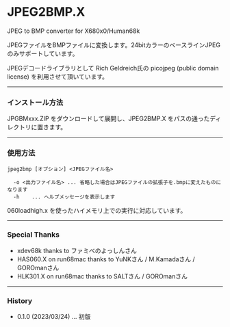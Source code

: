 # JPEG2BMP.X

JPEG to BMP converter for X680x0/Human68k

JPEGファイルをBMPファイルに変換します。24bitカラーのベースラインJPEGのみサポートしています。

JPEGデコードライブラリとして Rich Geldreich氏の picojpeg (public domain license) を利用させて頂いています。

---

### インストール方法

JPGBMxxx.ZIP をダウンロードして展開し、JPEG2BMP.X をパスの通ったディレクトリに置きます。

---

### 使用方法

    jpeg2bmp [オプション] <JPEGファイル名>

      -o <出力ファイル名> ... 省略した場合はJPEGファイルの拡張子を.bmpに変えたものになります
      -h    ... ヘルプメッセージを表示します

060loadhigh.x を使ったハイメモリ上での実行に対応しています。

---

### Special Thanks

* xdev68k thanks to ファミべのよっしんさん
* HAS060.X on run68mac thanks to YuNKさん / M.Kamadaさん / GOROmanさん
* HLK301.X on run68mac thanks to SALTさん / GOROmanさん

---

### History

* 0.1.0 (2023/03/24) ... 初版

